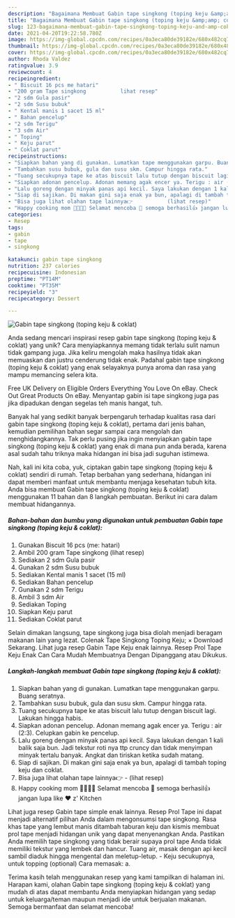 ```yaml
---
description: "Bagaimana Membuat Gabin tape singkong (toping keju &amp;amp; coklat) yang Bisa Manjain Lidah"
title: "Bagaimana Membuat Gabin tape singkong (toping keju &amp;amp; coklat) yang Bisa Manjain Lidah"
slug: 123-bagaimana-membuat-gabin-tape-singkong-toping-keju-and-amp-coklat-yang-bisa-manjain-lidah
date: 2021-04-20T19:22:58.780Z
image: https://img-global.cpcdn.com/recipes/0a3eca80de39182e/680x482cq70/gabin-tape-singkong-toping-keju-coklat-foto-resep-utama.jpg
thumbnail: https://img-global.cpcdn.com/recipes/0a3eca80de39182e/680x482cq70/gabin-tape-singkong-toping-keju-coklat-foto-resep-utama.jpg
cover: https://img-global.cpcdn.com/recipes/0a3eca80de39182e/680x482cq70/gabin-tape-singkong-toping-keju-coklat-foto-resep-utama.jpg
author: Rhoda Valdez
ratingvalue: 3.9
reviewcount: 4
recipeingredient:
- " Biscuit 16 pcs me hatari"
- "200 gram Tape singkong           lihat resep"
- "2 sdm Gula pasir"
- "2 sdm Susu bubuk"
- " Kental manis 1 sacet 15 ml"
- " Bahan pencelup"
- "2 sdm Terigu"
- "3 sdm Air"
- " Toping"
- " Keju parut"
- " Coklat parut"
recipeinstructions:
- "Siapkan bahan yang di gunakan. Lumatkan tape menggunakan garpu. Buang seratnya."
- "Tambahkan susu bubuk, gula dan susu skm. Campur hingga rata."
- "Tuang secukupnya tape ke atas biscuit lalu tutup dengan biscuit lagi. Lakukan hingga habis."
- "Siapkan adonan pencelup. Adonan memang agak encer ya. Terigu : air (2:3). Celupkan gabin ke pencelup."
- "Lalu goreng dengan minyak panas api kecil. Saya lakukan dengan 1 kali balik saja bun. Jadi tekstur roti nya ttp cruncy dan tidak menyimpan minyak tertalu banyak. Angkat dan tiriskan ketika sudah matang."
- "Siap di sajikan. Di makan gini saja enak ya bun, apalagi di tambah toping keju dan coklat."
- "Bisa juga lihat olahan tape lainnya👉           (lihat resep)"
- "Happy cooking mom 👩‍🍳👨‍🍳 Selamat mencoba 💪 semoga berhasil👍 jangan lupa like ❤️ z&#39; Kitchen"
categories:
- Resep
tags:
- gabin
- tape
- singkong

katakunci: gabin tape singkong 
nutrition: 237 calories
recipecuisine: Indonesian
preptime: "PT14M"
cooktime: "PT35M"
recipeyield: "3"
recipecategory: Dessert

---
```



![Gabin tape singkong (toping keju &amp; coklat)](https://img-global.cpcdn.com/recipes/0a3eca80de39182e/680x482cq70/gabin-tape-singkong-toping-keju-coklat-foto-resep-utama.jpg)

Anda sedang mencari inspirasi resep gabin tape singkong (toping keju &amp; coklat) yang unik? Cara menyiapkannya memang tidak terlalu sulit namun tidak gampang juga. Jika keliru mengolah maka hasilnya tidak akan memuaskan dan justru cenderung tidak enak. Padahal gabin tape singkong (toping keju &amp; coklat) yang enak selayaknya punya aroma dan rasa yang mampu memancing selera kita.

Free UK Delivery on Eligible Orders Everything You Love On eBay. Check Out Great Products On eBay. Menyantap gabin isi tape singkong juga pas jika dipadukan dengan segelas teh manis hangat, tuh.

Banyak hal yang sedikit banyak berpengaruh terhadap kualitas rasa dari gabin tape singkong (toping keju &amp; coklat), pertama dari jenis bahan, kemudian pemilihan bahan segar sampai cara mengolah dan menghidangkannya. Tak perlu pusing jika ingin menyiapkan gabin tape singkong (toping keju &amp; coklat) yang enak di mana pun anda berada, karena asal sudah tahu triknya maka hidangan ini bisa jadi suguhan istimewa.


Nah, kali ini kita coba, yuk, ciptakan gabin tape singkong (toping keju &amp; coklat) sendiri di rumah. Tetap berbahan yang sederhana, hidangan ini dapat memberi manfaat untuk membantu menjaga kesehatan tubuh kita. Anda bisa membuat Gabin tape singkong (toping keju &amp; coklat) menggunakan 11 bahan dan 8 langkah pembuatan. Berikut ini cara dalam membuat hidangannya.

<!--inarticleads1-->

##### Bahan-bahan dan bumbu yang digunakan untuk pembuatan Gabin tape singkong (toping keju &amp; coklat):

1. Gunakan  Biscuit 16 pcs (me: hatari)
1. Ambil 200 gram Tape singkong           (lihat resep)
1. Sediakan 2 sdm Gula pasir
1. Gunakan 2 sdm Susu bubuk
1. Sediakan  Kental manis 1 sacet (15 ml)
1. Sediakan  Bahan pencelup
1. Gunakan 2 sdm Terigu
1. Ambil 3 sdm Air
1. Sediakan  Toping
1. Siapkan  Keju parut
1. Sediakan  Coklat parut


Selain dimakan langsung, tape singkong juga bisa diolah menjadi beragam makanan lain yang lezat. Colenak Tape Singkong Toping Keju; × Download Sekarang. Lihat juga resep Gabin Tape Keju enak lainnya. Resep Prol Tape Keju Enak Can Cara Mudah Membuatnya Dengan Dipanggang atau Dikukus. 

<!--inarticleads2-->

##### Langkah-langkah membuat Gabin tape singkong (toping keju &amp; coklat):

1. Siapkan bahan yang di gunakan. Lumatkan tape menggunakan garpu. Buang seratnya.
1. Tambahkan susu bubuk, gula dan susu skm. Campur hingga rata.
1. Tuang secukupnya tape ke atas biscuit lalu tutup dengan biscuit lagi. Lakukan hingga habis.
1. Siapkan adonan pencelup. Adonan memang agak encer ya. Terigu : air (2:3). Celupkan gabin ke pencelup.
1. Lalu goreng dengan minyak panas api kecil. Saya lakukan dengan 1 kali balik saja bun. Jadi tekstur roti nya ttp cruncy dan tidak menyimpan minyak tertalu banyak. Angkat dan tiriskan ketika sudah matang.
1. Siap di sajikan. Di makan gini saja enak ya bun, apalagi di tambah toping keju dan coklat.
1. Bisa juga lihat olahan tape lainnya👉 -           (lihat resep)
1. Happy cooking mom 👩‍🍳👨‍🍳 Selamat mencoba 💪 semoga berhasil👍 jangan lupa like ❤️ z&#39; Kitchen


Lihat juga resep Gabin tape simple enak lainnya. Resep Prol Tape ini dapat menjadi alternatif pilihan Anda dalam mengonsumsi tape singkong. Rasa khas tape yang lembut manis ditambah taburan keju dan kismis membuat prol tape menjadi hidangan unik yang dapat menyenangkan Anda. Pastikan Anda memilih tape singkong yang tidak berair supaya prol tape Anda tidak memiliki tekstur yang lembek dan hancur. Tuang air, masak dengan api kecil sambil diaduk hingga mengental dan meletup-letup. - Keju secukupnya, untuk topping (optional) Cara memasak: a. 

Terima kasih telah menggunakan resep yang kami tampilkan di halaman ini. Harapan kami, olahan Gabin tape singkong (toping keju &amp; coklat) yang mudah di atas dapat membantu Anda menyiapkan hidangan yang sedap untuk keluarga/teman maupun menjadi ide untuk berjualan makanan. Semoga bermanfaat dan selamat mencoba!
